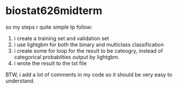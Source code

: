 # biostat626midterm

so my steps r quite simple tp follow:

1. i create a training set and validation set
2. i use lightgbm for both the binary and multiclass classification
3. i create some for loop for the result to be cateogry, instead of categorical probablities output by lightgbm.
4. i wrote the result to the txt file

BTW, i add a lot of comments in my code so it should be very easy to understand.
